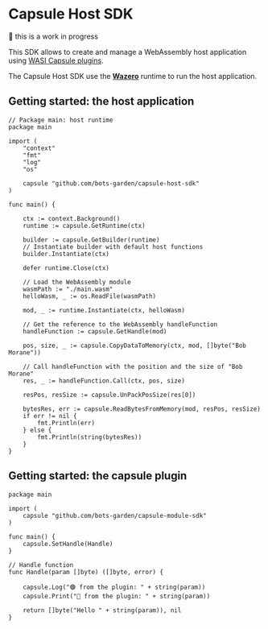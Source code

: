# Capsule Host SDK

🚧 this is a work in progress

This SDK allows to create and manage a WebAssembly host application using [WASI Capsule plugins](https://github.com/bots-garden/capsule-module-sdk).

The Capsule Host SDK use the **[Wazero](https://github.com/tetratelabs/wazero)** runtime to run the host application.

## Getting started: the host application

```golang
// Package main: host runtime
package main

import (
	"context"
	"fmt"
	"log"
	"os"

	capsule "github.com/bots-garden/capsule-host-sdk"
)

func main() {

	ctx := context.Background()
	runtime := capsule.GetRuntime(ctx)

	builder := capsule.GetBuilder(runtime)
	// Instantiate builder with default host functions
	builder.Instantiate(ctx)

	defer runtime.Close(ctx)

	// Load the WebAssembly module
	wasmPath := "./main.wasm"
	helloWasm, _ := os.ReadFile(wasmPath)
 
	mod, _ := runtime.Instantiate(ctx, helloWasm)

	// Get the reference to the WebAssembly handleFunction
	handleFunction := capsule.GetHandle(mod)

	pos, size, _ := capsule.CopyDataToMemory(ctx, mod, []byte("Bob Morane"))

	// Call handleFunction with the position and the size of "Bob Morane"
	res, _ := handleFunction.Call(ctx, pos, size)

	resPos, resSize := capsule.UnPackPosSize(res[0])

	bytesRes, err := capsule.ReadBytesFromMemory(mod, resPos, resSize)
	if err != nil {
		fmt.Println(err)
	} else {
		fmt.Println(string(bytesRes))
	}
}
```

## Getting started: the capsule plugin

```golang
package main

import (
	capsule "github.com/bots-garden/capsule-module-sdk"
)

func main() {
	capsule.SetHandle(Handle)
}

// Handle function
func Handle(param []byte) ([]byte, error) {

	capsule.Log("🟣 from the plugin: " + string(param))
	capsule.Print("💜 from the plugin: " + string(param))

	return []byte("Hello " + string(param)), nil
}
```
